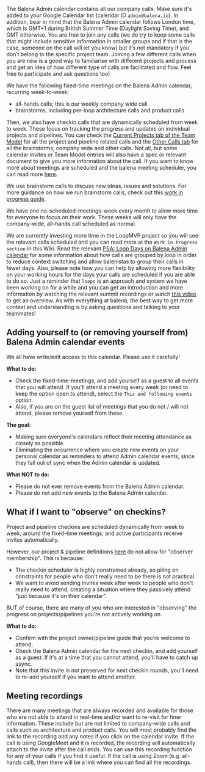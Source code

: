 The Balena Admin calendar contains all our company calls. Make sure it's added to your Google Calendar list (calendar ID `admin@balena.io`). In addition, bear in mind that the Balena Admin calendar follows London time, which is GMT+1 during British Summer Time (Daylight Saving Time), and GMT otherwise. You are free to join any calls (we do try to keep some calls that might include sensitive information in smaller groups and if that is the case, someone on the call will let you know) but it’s not mandatory if you don’t belong to the specific project team. Joining a few different calls when you are new is a good way to familiarise with different projects and process and get an idea of how different type of calls are facilitated and flow. Feel free to participate and ask questions too! 

We have the following fixed-time meetings on the Balena Admin calendar, recurring week-to-week:
* all-hands calls; this is our weekly company wide call
* brainstorms, including per-loop architecture calls and product calls

Then, we also have checkin calls that are dynamically scheduled from week to week. These focus on tracking the progress and updates on individual projects and pipelines. You can check the [Current Projects tab of the Team Model](https://docs.google.com/spreadsheets/d/1m1Ln8lfcMaUngbEsaQdbz1Dtts4e8HBj9XsMqBwTeXM/edit#gid=110615447) for all the project and pipeline related calls and the [Other Calls tab](https://docs.google.com/spreadsheets/d/1m1Ln8lfcMaUngbEsaQdbz1Dtts4e8HBj9XsMqBwTeXM/edit#gid=180453935) for all the brainstorms, company wide and other calls. Not all, but some calendar invites or Team Model entries will also have a spec or relevant document to give you more information about the call. If you want to know more about meetings are scheduled and the balena meeting scheduler, you can read more [here](https://github.com/balena-io/meeting-scheduler).

We use brainstorm calls to discuss new ideas, issues and solutions. For more guidance on how we run brainstorm calls, check out this [work in progress guide](https://docs.google.com/document/d/1mHb-D2vJxufa8OZPU55V5WBIXuQ44MNL4fcXw52lEe8/edit#). 

We have one no-scheduled-meetings-week every month to allow more time for everyone to focus on their work. These weeks will only have the company-wide, all-hands call scheduled as normal. 

We are currently investing more time in the LoopMVP project so you will see the relevant calls scheduled and you can read more at the `Work in Progress section` in this Wiki. Read the relevant [PSA: Loop Days on Balena Admin calendar](https://www.flowdock.com/app/rulemotion/t-process/threads/8tOMC_buNSF3m-MkIamCubpp-Zg) for some information about how calls are grouped by loop in order to reduce context switching and allow balenistas to group their calls in fewer days. Also, please note how you can help by allowing more flexibility on your working hours for the days your calls are scheduled if you are able to do so. Just a reminder that `loops` is an approach and system we have been working on for a while and you can get an introduction and more information by watching the relevant summit recordings or watch [this video](https://drive.google.com/file/d/1xHaZredpmAN5Ewb8lro6LovkVLVjIDJE/view) to get an overview. As with everything at balena, the best way to get more context and understanding is by asking questions and talking to your teammates! 

## Adding yourself to (or removing yourself from) Balena Admin calendar events

We all have write/edit access to this calendar. Please use it carefully! 

**What to do:**
* Check the fixed-time-meetings, and add yourself as a guest to all events that you will attend. If you'll attend a meeting every week (or need to keep the option open to attend), select the `This and following events` option.
* Also, if you are on the guest list of meetings that you do not / will not attend, please remove yourself from these.

**The goal:**
* Making sure everyone's calendars reflect their meeting attendance as closely as possible.
* Eliminating the occurrence where you create new events on your personal calendar as reminders to attend Admin calendar events, since they fall out of sync when the Admin calendar is updated.

**What NOT to do:**
* Please do not ever remove events from the Balena Admin calendar.
* Please do not add new events to the Balena Admin calendar.

## What if I want to "observe" on checkins?

Project and pipeline checkins are scheduled dynamically from week to week, around the fixed-time meetings, and active participants receive invites automatically.

However, our project & pipeline definitions [here](https://docs.google.com/spreadsheets/d/1m1Ln8lfcMaUngbEsaQdbz1Dtts4e8HBj9XsMqBwTeXM/edit#gid=110615447) do not allow for "observer membership". This is because:
* The checkin scheduler is highly constrained already, so piling on constraints for people who don't really need to be there is not practical.
* We want to avoid sending invites week after week to people who don't really need to attend, creating a situation where they passively attend "just because it's on their calendar".

BUT of course, there are many of you who are interested in "observing" the progress on projects/pipelines you're not actively working on. 

**What to do:**
* Confirm with the project owner/pipeline guide that you're welcome to attend.
* Check the Balena Admin calendar for the next checkin, and add yourself as a guest. If it's at a time that you cannot attend, you'll have to catch up async.
* Note that this invite is not preserved for next checkin rounds, you'll need to re-add yourself if you want to attend another.

## Meeting recordings
There are many meetings that are always recorded and available for those who are not able to attend in real-time and/or want to re-visit for finer information. These include but are not limited to company-wide calls and calls such as architecture and product calls. You will most probably find the link to the recording and any notes if you click on the calendar invite. If the call is using GoogleMeet and it is recorded, the recording will automatically attach to the invite after the call ends. You can use this recording function for any of your calls if you find it useful. If the call is using Zoom (e.g. all-hands call), then there will be a link where you can find all the recordings. 
